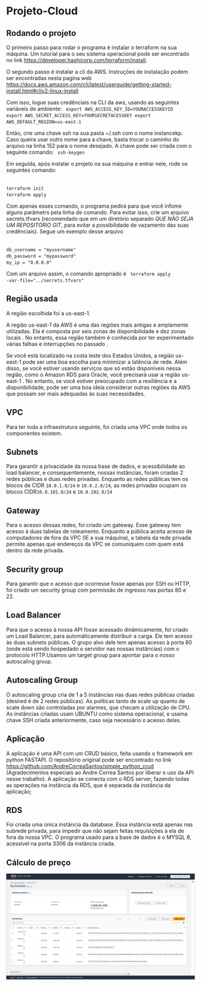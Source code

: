 # Projeto-Cloud

## Rodando o projeto

O primeiro passo para rodar o programa é instalar o terraform na sua máquina. Um tutorial para o seu sistema operacional pode ser encontrado no link https://developer.hashicorp.com/terraform/install.

O segundo passo é instalar a cli da AWS. Instruções de instalação podem ser encontradas nesta pagina web https://docs.aws.amazon.com/cli/latest/userguide/getting-started-install.html#cliv2-linux-install

Com isso, logue suas credênciais na CLI da aws, usando as seguintes variáveis de ambiente:
<code>
export AWS_ACCESS_KEY_ID=YOURACCESSKEYID
export AWS_SECRET_ACCESS_KEY=YOURSECRETACESSKEY
export AWS_DEFAULT_REGION=us-east-1
</code>

Então, crie uma chave ssh na sua pasta ~/.ssh com o nome instancekp. Caso queira usar outro nome para a chave, basta trocar o caminho do arquivo na linha 152 para o nome desejado.
A chave pode ser criada com o seguinte comando:
<code>
ssh-keygen
</code>

Em seguida, após instalar o projeto na sua máquina e entrar nele, rode os seguintes comando:

<code>
terraform init
terraform apply
</code>

Com apenas esses comando, o programa pedirá para que você infome alguns parâmetrs pela linha de comando. Para evitar isso, crie um arquivo secrets.tfvars (recomendado que em um diretório separado *QUE NÃO SEJA UM REPOSITÓRIO GIT*, para evitar a possibilidade de vazamento das suas credênciais). Segue um exemplo desse arquivo

<code>
db_username = "myusername"
db_password = "mypassword"
my_ip = "0.0.0.0"
</code>

Com um arquivo assim, o comando apropriado é
<code>
terraform apply -var-file="../secrets.tfvars"
</code>

## Região usada
A região escolhida foi a us-east-1.

A região us-east-1 da AWS é uma das regiões mais antigas e amplamente utilizadas. Ela é composta por seis zonas de disponibilidade e dez zonas locais . No entanto, essa região também é conhecida por ter experimentado várias falhas e interrupções no passado .

Se você está localizado na costa leste dos Estados Unidos, a região us-east-1 pode ser uma boa escolha para minimizar a latência de rede. Além disso, se você estiver usando serviços que só estão disponíveis nessa região, como o Amazon RDS para Oracle, você precisará usar a região us-east-1 . No entanto, se você estiver preocupado com a resiliência e a disponibilidade, pode ser uma boa ideia considerar outras regiões da AWS que possam ser mais adequadas às suas necessidades.

## VPC
Para ter toda a infraestrutura seguinte, foi criada uma VPC onde todos os componentes existem.
## Subnets
Para garantir a privacidade da nossa base de dados, e acessibilidade ao load balancer, e consequentemente, nossas instâncias, foram criadas 2 redes públicas e duas redes privadas. Enquanto as redes públicas tem os blocos de CIDR <code>10.0.1.0/24</code> e <code>10.0.2.0/24</code>, as redes privadas ocupam os blocos CIDR<code>10.0.101.0/24</code> e <code>10.0.102.0/24</code>
## Gateway
Para o acesso dessas redes, foi criado um gateway. Esse gateway tem acesso à duas tabelas de roteamento. Enquanto a pública aceita acesso de computadores de fora da VPC (IE a sua máquina), a tabela da rede privada permite apenas que endereços da VPC se comuniquem com quem está dentro da rede privada.
## Security group
Para garantir que o acesso que ocorresse fosse apenas por SSH ou HTTP, foi criado um security group com permissão de ingresso nas portas 80 e 22.
## Load Balancer
Para que o acesso à nossa API fosse acessado dinâmicamente, foi criado um Load Balancer, para automáticamente distribuir a carga. Ele tem acesso às duas subnets públicas. O grupo alvo dele tem apenas acesso à porta 80 (onde está sendo hospedado o servidor nas nossas instâncias) com o protocolo HTTP.Usamos um target group para apontar para o nosso autoscaling group.
## Autoscaling Group
O autoscaling group cria de 1 a 5 instâncias nas duas redes públicas criadas (desired é de 2 redes públicas). As políticas tanto de scale up quanto de scale down são controladas por alarmes, que checam a utilização de CPU. As instâncias criadas usam UBUNTU como sistema operacional, e usama chave SSH criada anteriormente, caso seja necessário o acesso delas.
## Aplicação 
A aplicação é uma API com um CRUD básico, feita usando o framework em python FASTAPI. O repositório original pode ser encontrado no link  https://github.com/AndreCorreaSantos/simple_python_crud (Agradecimentos especiais ao Andre Correa Santos por liberar o uso da API nesse trabalho).
A aplicação se conecta com o RDS server, fazendo todas as operações na instância da RDS, que é separada da instância da aplicação;
## RDS
Foi criada uma única instância da database. Essa instância está apenas nas subrede privada, para impedir que não sejam feitas requisições à ela de fora da nossa VPC. O programa usado para a base de dados é o MYSQL 8, acessível na porta 3306 da instância criada. 
## Cálculo de preço
![Cálculo de preços aws](./preco.png)



